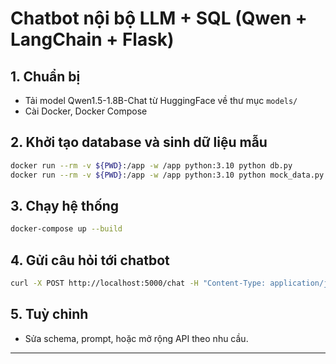 # Chatbot nội bộ LLM + SQL (Qwen + LangChain + Flask)

## 1. Chuẩn bị
- Tải model Qwen1.5-1.8B-Chat từ HuggingFace về thư mục `models/`
- Cài Docker, Docker Compose

## 2. Khởi tạo database và sinh dữ liệu mẫu
```bash
docker run --rm -v ${PWD}:/app -w /app python:3.10 python db.py
docker run --rm -v ${PWD}:/app -w /app python:3.10 python mock_data.py
```

## 3. Chạy hệ thống
```bash
docker-compose up --build
```

## 4. Gửi câu hỏi tới chatbot
```bash
curl -X POST http://localhost:5000/chat -H "Content-Type: application/json" -d '{"query": "Liệt kê danh sách nhân sự phòng Kỹ thuật"}'
```

## 5. Tuỳ chỉnh
- Sửa schema, prompt, hoặc mở rộng API theo nhu cầu.

---